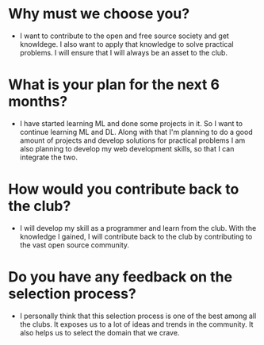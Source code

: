 # Why must we choose you?
- I want to contribute to the open and free source society and get knowldege. I also want to apply that knowledge to solve practical problems. 
I will ensure that I will always be an asset to the club.

# What is your plan for the next 6 months?
- I have started learning ML and done some projects in it. So I want to continue learning ML and DL. 
  Along with that I'm planning to do a good amount of projects and develop solutions for practical problems
  I am also planning to develop my web development skills, so that I can integrate the two.
  
# How would you contribute back to the club?
- I will develop my skill as a programmer and learn from the club. With the knowledge I gained, I will contribute back to the club by contributing 
  to the vast open source community.

# Do you have any feedback on the selection process?
- I personally think that this selection process is one of the best among all the clubs. It exposes us to a lot of ideas and trends in the community.
  It also helps us to select the domain that we crave.
